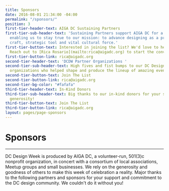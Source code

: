 ```yaml
---
title: Sponsors
date: 2016-08-01 21:34:00 -04:00
permalink: "/sponsors/"
position: 3
first-tier-header-text: AIGA DC Sustaining Partners
first-tier-sub-header-text: 'Sustaining Partners support AIGA DC for a full year,
  enabling us to stay true to our mission: to advance designing as a professional
  craft, strategic tool and vital cultural force.'
first-tier-button-text: Interested in joining the list? We'd love to hear from you.
  Reach out to [Rica Rosario](mailto:rica@aigadc.org) to start the conversation.
first-tier-button-link: rica@aigadc.org
second-tier-header-text: 'DCDW Partner Organizations '
second-tier-sub-header-text: High fives and fist bumps to our DC Design Week partner
  organizations who helped shape and produce the lineup of amazing events and content.
second-tier-button-text: Join The List
second-tier-button-link: rica@aigadc.org
second-tier-bg-color: "#fafafa"
third-tier-header-text: In-Kind Donors
third-tier-sub-header-text: Big thanks to our in-kind donors for your support and
  generosity!
third-tier-button-text: Join The List
third-tier-button-link: rica@aigadc.org
layout: pages/page-sponsors
---
```


# Sponsors

---

DC Design Week is produced by AIGA DC, a volunteer-run, 501(3)c nonprofit organization, in concert with a consortium of local associations, Meetup groups and small businesses. We rely on the generosity and goodness of others to make this week of celebration a reality. Major thanks to the following partners and sponsors for your support and commitment to the DC design community. We couldn't do it without you!